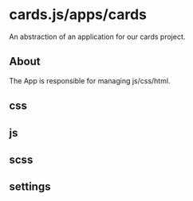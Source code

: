 # cards.js/apps/cards

An abstraction of an application for our cards project.

## About

The App is responsible for managing js/css/html.

## css

## js

## scss

## settings